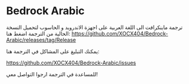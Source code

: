 # Bedrock Arabic
ترجمة ماينكرافت الى اللغة العربية على اجهزة الاندرويد و الحاسوب
لتحميل النسخة الحالية من الترجمة اضغط هنا:
https://github.com/XOCX404/Bedrock-Arabic/releases/tag/Release


يمكنك التبليغ على المشاكل في الترجمة هنا:

https://github.com/XOCX404/Bedrock-Arabic/issues

للمساعدة في الترجمة ارجوا التواصل معي!
